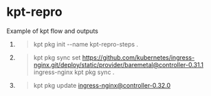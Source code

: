 # kpt-repro

Example of kpt flow and outputs

1. > kpt pkg init --name kpt-repro-steps .
2. > kpt pkg sync set https://github.com/kubernetes/ingress-nginx.git/deploy/static/provider/baremetal@controller-0.31.1 ingress-nginx
   > kpt pkg sync .
3. > kpt pkg update ingress-nginx@controller-0.32.0